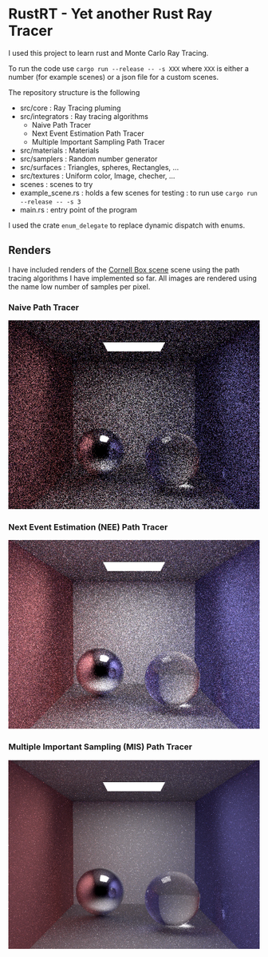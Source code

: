 # RustRT - Yet another Rust Ray Tracer

I used this project to learn rust and Monte Carlo Ray Tracing.


To run the code use
`cargo run --release -- -s XXX`
where `XXX` is either a number (for example scenes) or a json file for a custom scenes.

The repository structure is the following

- src/core : Ray Tracing pluming
- src/integrators : Ray tracing algorithms
  - Naive Path Tracer
  - Next Event Estimation Path Tracer
  - Multiple Important Sampling Path Tracer
- src/materials : Materials
- src/samplers : Random number generator
- src/surfaces : Triangles, spheres, Rectangles, ...
- src/textures : Uniform color, Image, checher, ...
- scenes : scenes to try
- example_scene.rs : holds a few scenes for testing : to run use `cargo run --release -- -s 3`
- main.rs : entry point of the program


I used the crate `enum_delegate` to replace dynamic dispatch with enums. 

## Renders
I have included renders of the [Cornell Box scene](https://en.wikipedia.org/wiki/Cornell_box) scene using the path tracing algorithms I have implemented so far. All images are rendered using the name low number of samples per pixel.

### Naive Path Tracer
![jensen_mats](images/test_1_mats.png)

### Next Event Estimation (NEE) Path Tracer
![jensen_nee](images/test_2_nee.png)

### Multiple Important Sampling (MIS) Path Tracer
![jensen_mis](images/test_3_mis.png)
